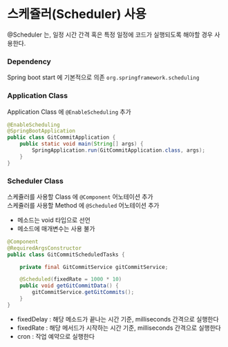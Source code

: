 # 스케쥴러(Scheduler) 사용

@Scheduler 는, 일정 시간 간격 혹은 특정 일정에 코드가 실행되도록 해야할 경우 사용한다.

### Dependency
Spring boot start 에 기본적으로 의존 `org.springframework.scheduling`

### Application Class
Application Class 에 `@EnableScheduling` 추가

```java
@EnableScheduling
@SpringBootApplication
public class GitCommitApplication {
    public static void main(String[] args) {
        SpringApplication.run(GitCommitApplication.class, args);
    }
}
```
### Scheduler Class
스케쥴러를 사용할 Class 에 `@Component` 어노테이션 추가   
스케쥴러를 사용할 Method 에 `@Scheduled` 어노테이션 추가
- 메소드는 void 타입으로 선언
- 메소드에 매개변수는 사용 불가

```java
@Component
@RequiredArgsConstructor
public class GitCommitScheduledTasks {

    private final GitCommitService gitCommitService;

    @Scheduled(fixedRate = 1000 * 10)
    public void getGitCommitData() {
        gitCommitService.getGitCommits();
    }
}
```
- fixedDelay : 해당 메소드가 끝나는 시간 기준, milliseconds 간격으로 실행한다   
- fixedRate : 해당 메서드가 시작하는 시간 기준, milliseconds 간격으로 실행한다
- cron : 작업 예약으로 실행한다

